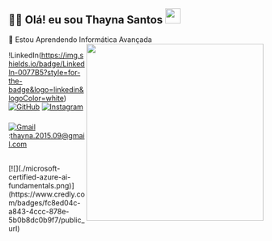 ## 👸🏻 Olá! eu sou Thayna Santos <img src="https://raw.githubusercontent.com/iampavangandhi/iampavangandhi/master/gifs/Hi.gif" width="30px">
🌱 Estou Aprendendo Informática Avançada
<img align="right" height="350em" src="https://i.pinimg.com/originals/4f/d0/c0/4fd0c049c173c9beb5a0101a84deb6f9.gif">


!LinkedIn(https://img.shields.io/badge/LinkedIn-0077B5?style=for-the-badge&logo=linkedin&logoColor=white)
[![GitHub](https://img.shields.io/badge/github-%23121011.svg?style=for-the-badge&logo=github&logoColor=white)](https://github.com/thaynasantosss)
[![Instagram](https://img.shields.io/badge/Instagram-E4405F?style=for-the-badge&logo=instagram&logoColor=white)](https://instagram.com/thayna.santosss_?igshid=YmMyMTA2M2Y=)
###
[![Gmail](https://img.shields.io/badge/-Gmail-0078D4?style=flat-square&logo=microsoft-Gmail&logoColor=whitelink=mailto:thayna.2015.09@gmail.com)](thayna.2015.09@gmail.com) :thayna.2015.09@gmail.com


</div>

<br>
[![](./microsoft-certified-azure-ai-fundamentals.png)](https://www.credly.com/badges/fc8ed04c-a843-4ccc-878e-5b0b8dc0b9f7/public_url)


<!-- - Microsoft Certified: [⭐ Azure AI Fundamentals](https://www.youracclaim.com/badge/fc8ed04c-a843-4ccc-878e-5b0b8dc0b9f7/public_url)

 


